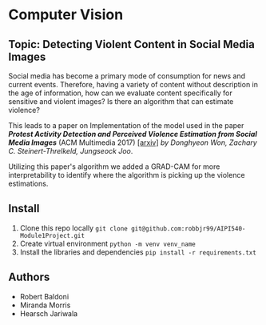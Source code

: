 # Computer Vision

## Topic: Detecting Violent Content in Social Media Images 

Social media has become a primary mode of consumption for news and current events. Therefore, having a variety of content without description in the age of information, how can we evaluate content specifically for sensitive and violent images? Is there an algorithm that can estimate violence?

This leads to a paper on Implementation of the model used in the paper **_Protest Activity Detection and Perceived Violence Estimation from Social Media Images_** (ACM Multimedia 2017) [\[arxiv\]](https://arxiv.org/abs/1709.06204) *by Donghyeon Won, Zachary C. Steinert-Threlkeld, Jungseock Joo*.

Utilizing this paper's algorithm we added a GRAD-CAM for more interpretability to identify where the algorithm is picking up the violence estimations.

## Install
1. Clone this repo locally `git clone git@github.com:robbjr99/AIPI540-Module1Project.git`
2. Create virtual environment `python -m venv venv_name`
3. Install the libraries and dependencies `pip install -r requirements.txt`

## Authors
- Robert Baldoni
- Miranda Morris
- Hearsch Jariwala
